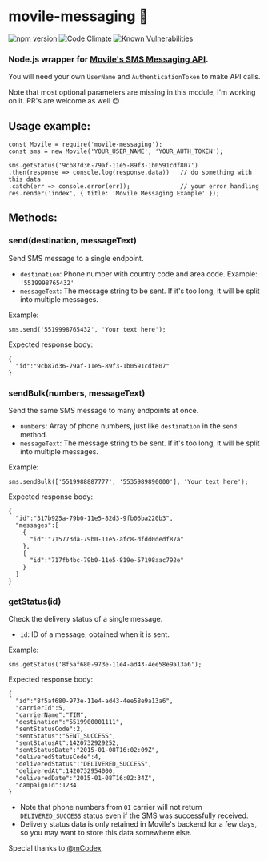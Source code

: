 # movile-messaging 📲
[![npm version](https://badge.fury.io/js/movile-messaging.svg)](https://badge.fury.io/js/movile-messaging)
[![Code Climate](https://codeclimate.com/github/vspedr/movile-messaging/badges/gpa.svg)](https://codeclimate.com/github/vspedr/movile-messaging)
[![Known Vulnerabilities](https://snyk.io/test/github/vspedr/movile-messaging/badge.svg)](https://snyk.io/test/github/vspedr/movile-messaging)


### Node.js wrapper for [Movile's SMS Messaging API](http://doc-messaging.movile.com/sms-v1.html).

You will need your own `UserName` and `AuthenticationToken` to make API calls.

Note that most optional parameters are missing in this module, I'm working on it. PR's are welcome as well 😉

## Usage example:
```
const Movile = require('movile-messaging');
const sms = new Movile('YOUR_USER_NAME', 'YOUR_AUTH_TOKEN');

sms.getStatus('9cb87d36-79af-11e5-89f3-1b0591cdf807')
.then(response => console.log(response.data))   // do something with this data
.catch(err => console.error(err));              // your error handling
res.render('index', { title: 'Movile Messaging Example' });

```

## Methods:
### send(destination, messageText)
Send SMS message to a single endpoint.
* `destination`: Phone number with country code and area code. Example: `'5519998765432'`
* `messageText`: The message string to be sent. If it's too long, it will be split into multiple messages.

Example:
```
sms.send('5519998765432', 'Your text here');
```

Expected response body:
```
{
  "id":"9cb87d36-79af-11e5-89f3-1b0591cdf807"
}
```


### sendBulk(numbers, messageText)
Send the same SMS message to many endpoints at once.
* `numbers`: Array of phone numbers, just like `destination` in the `send` method.
* `messageText`: The message string to be sent. If it's too long, it will be split into multiple messages.

Example:
```
sms.sendBulk(['5519988887777', '5535989890000'], 'Your text here');
```

Expected response body:
```
{
  "id":"317b925a-79b0-11e5-82d3-9fb06ba220b3",
  "messages":[
    {
      "id":"715773da-79b0-11e5-afc8-dfdd0dedf87a"
    },
    {
      "id":"717fb4bc-79b0-11e5-819e-57198aac792e"
    }
  ]
}
```


### getStatus(id)
Check the delivery status of a single message.
* `id`: ID of a message, obtained when it is sent.

Example:
```
sms.getStatus('8f5af680-973e-11e4-ad43-4ee58e9a13a6');
```
Expected response body:
```
{
  "id":"8f5af680-973e-11e4-ad43-4ee58e9a13a6",
  "carrierId":5,
  "carrierName":"TIM",
  "destination":"5519900001111",
  "sentStatusCode":2,
  "sentStatus":"SENT_SUCCESS",
  "sentStatusAt":1420732929252,
  "sentStatusDate":"2015-01-08T16:02:09Z",
  "deliveredStatusCode":4,
  "deliveredStatus":"DELIVERED_SUCCESS",
  "deliveredAt":1420732954000,
  "deliveredDate":"2015-01-08T16:02:34Z",
  "campaignId":1234
}
```

* Note that phone numbers from `OI` carrier will not return `DELIVERED_SUCCESS` status even if the SMS was successfully received.
* Delivery status data is only retained in Movile's backend for a few days, so you may want to store this data somewhere else.

Special thanks to [@mCodex](https://github.com/mCodex/)
